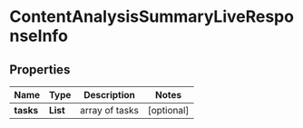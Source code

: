 # ContentAnalysisSummaryLiveResponseInfo


## Properties

| Name | Type | Description | Notes |
|------------ | ------------- | ------------- | -------------|
**tasks** | **List<ContentAnalysisSummaryLiveTaskInfo>** | array of tasks |[optional]|
